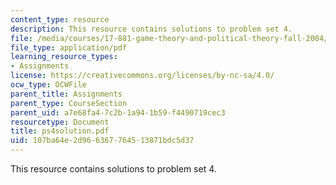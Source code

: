 ```yaml
---
content_type: resource
description: This resource contains solutions to problem set 4.
file: /media/courses/17-881-game-theory-and-political-theory-fall-2004/107ba64e2d966367764513871bdc5d37_ps4solution.pdf
file_type: application/pdf
learning_resource_types:
- Assignments
license: https://creativecommons.org/licenses/by-nc-sa/4.0/
ocw_type: OCWFile
parent_title: Assignments
parent_type: CourseSection
parent_uid: a7e68fa4-7c2b-1a94-1b59-f4490719cec3
resourcetype: Document
title: ps4solution.pdf
uid: 107ba64e-2d96-6367-7645-13871bdc5d37
---
```

This resource contains solutions to problem set 4.